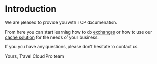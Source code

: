 # Introduction

We are pleased to provide you with TCP documenation.

From here you can start learning how to do [exchanges](exchange-api/exchange/) or how to use our [cache solution](estreaming-api/estreaming/) for the needs of your business.

If you you have any questions, please don't hesitate to contact us.

Yours, Travel Cloud Pro team

